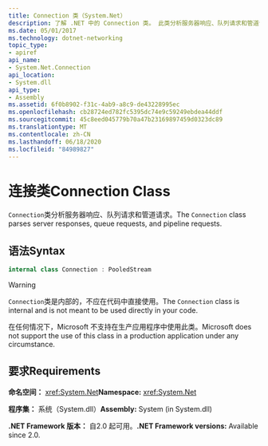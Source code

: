 ```yaml
---
title: Connection 类（System.Net）
description: 了解 .NET 中的 Connection 类。 此类分析服务器响应、队列请求和管道请求。 它位于 System.NET 命名空间中。
ms.date: 05/01/2017
ms.technology: dotnet-networking
topic_type:
- apiref
api_name:
- System.Net.Connection
api_location:
- System.dll
api_type:
- Assembly
ms.assetid: 6f0b8902-f31c-4ab9-a8c9-de43228995ec
ms.openlocfilehash: cb28724ed782fc5395dc74e9c59249ebdea44ddf
ms.sourcegitcommit: 45c8eed045779b70a47b23169897459d0323dc89
ms.translationtype: MT
ms.contentlocale: zh-CN
ms.lasthandoff: 06/18/2020
ms.locfileid: "84989827"
---
```

# <a name="connection-class"></a><span data-ttu-id="8cac1-105">连接类</span><span class="sxs-lookup"><span data-stu-id="8cac1-105">Connection Class</span></span>

<span data-ttu-id="8cac1-106">`Connection`类分析服务器响应、队列请求和管道请求。</span><span class="sxs-lookup"><span data-stu-id="8cac1-106">The `Connection` class parses server responses, queue requests, and pipeline requests.</span></span>

## <a name="syntax"></a><span data-ttu-id="8cac1-107">语法</span><span class="sxs-lookup"><span data-stu-id="8cac1-107">Syntax</span></span>
  
```csharp  
internal class Connection : PooledStream
```

> [!WARNING]
> <span data-ttu-id="8cac1-108">`Connection`类是内部的，不应在代码中直接使用。</span><span class="sxs-lookup"><span data-stu-id="8cac1-108">The `Connection` class is internal and is not meant to be used directly in your code.</span></span>
>
> <span data-ttu-id="8cac1-109">在任何情况下，Microsoft 不支持在生产应用程序中使用此类。</span><span class="sxs-lookup"><span data-stu-id="8cac1-109">Microsoft does not support the use of this class in a production application under any circumstance.</span></span>

## <a name="requirements"></a><span data-ttu-id="8cac1-110">要求</span><span class="sxs-lookup"><span data-stu-id="8cac1-110">Requirements</span></span>

<span data-ttu-id="8cac1-111">**命名空间：** <xref:System.Net></span><span class="sxs-lookup"><span data-stu-id="8cac1-111">**Namespace:** <xref:System.Net></span></span>

<span data-ttu-id="8cac1-112">**程序集：** 系统（System.dll）</span><span class="sxs-lookup"><span data-stu-id="8cac1-112">**Assembly:** System (in System.dll)</span></span>

<span data-ttu-id="8cac1-113">**.NET Framework 版本：** 自2.0 起可用。</span><span class="sxs-lookup"><span data-stu-id="8cac1-113">**.NET Framework versions:** Available since 2.0.</span></span>
